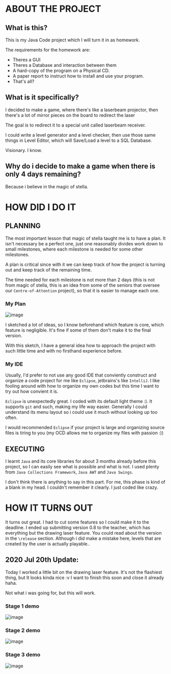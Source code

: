 # ABOUT THE PROJECT
## What is this?
This is my Java Code project which I will turn it in as homework.

The requirements for the homework are:
- Theres a GUI
- Theres a Database and interaction between them
- A hard-copy of the program on a Physical CD.
- A paper report to instruct how to install and use your program.
- That's all?

## What is it specifically?
I decided to make a game, where there's like a laserbeam projector, then there's a lot of mirror pieces on the board to redirect the laser

The goal is to redirect it to a special unit called laserbeam receiver. 

I could write a level generator and a level checker, then use those same things in Level Editor, which will Save/Load a level to a SQL Database.

Visionary. I know.

## Why do i decide to make a game when there is only 4 days remaining?
Because i believe in the magic of stella.

# HOW DID I DO IT
## PLANNING
The most important lesson that magic of stella taught me is to have a plan. It isn't necessary be a perfect one, just one reasonably divides work down to small milestones, where each milestone is needed for some other milestones. 

A plan is critical since with it we can keep track of how the project is turning out and keep track of the remaining time.

The time needed for each milestone is not more than 2 days (this is not from magic of stella, this is an idea from some of the seniors that oversee our `Centre-of-Attention` project), so that it is easier to manage each one.

### My Plan
![image](https://drive.google.com/uc?export=view&id=1mNIaQpF2H1l1Y7vs62VFJvfnMKihoY7H)

I sketched a lot of ideas, so I know beforehand which feature is core, which feature is negligible. It's fine if some of them don't make it to the final version.

With this sketch, I have a general idea how to approach the project with such little time and with no firsthand experience before.

### My IDE
Usually, I'd prefer to not use any good IDE that conviently construct and organize a code project for me like `Eclipse`, jetbrains's like `IntelliJ`. I like fooling around with how to organize my own codes but this time I want to try out how convient it is.

`Eclipse` is unexpectedly great. I coded with its default light theme :). It supports `git` and such, making my life way easier. Generally I could understand its menu layout so i could use it much without looking up too often.

I would recommended `Eclipse` if your project is large and organizing source files is tiring to you (my OCD allows me to organize my files with passion :))

## EXECUTING
I learnt `Java` and its core libraries for about 3 months already before this project, so I can easily see what is possible and what is not. I used plenty from `Java Collections Framework`, `Java AWT` and `Java Swings`.

I don't think there is anything to say in this part. For me, this phase is kind of a blank in my head. I couldn't remember it clearly. I just coded like crazy.

# HOW IT TURNS OUT
It turns out great. I had to cut some features so I could make it to the deadline. I ended up submitting version 0.8 to the teacher, which has everything but the drawing laser feature. You could read about the version in the `\release` section. Although i did make a mistake here, levels that are created by the user is actually playable..

## 2020 Jul 20th Update:
Today I worked a little bit on the drawing laser feature. It's not the flashiest thing, but It looks kinda nice :v I want to finish this soon and close it already haha.

Not what i was going for, but this will work.

### Stage 1 demo
![image](https://user-images.githubusercontent.com/24392632/87946404-291b1000-cacc-11ea-939e-850e03257dc5.png)

### Stage 2 demo
![image](https://user-images.githubusercontent.com/24392632/87946487-48b23880-cacc-11ea-8e6e-9adb87474584.png)

### Stage 3 demo
![image](https://user-images.githubusercontent.com/24392632/87946507-51a30a00-cacc-11ea-94bd-0367f996ecb9.png)
